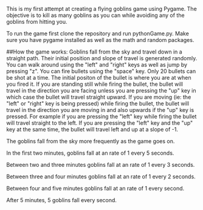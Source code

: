 This is my first attempt at creating a flying goblins game using Pygame. The objective is to kill as many goblins as you can while avoiding any of the goblins from hitting you.

To run the game first clone the repository and run pythonGame.py. Make sure you have pygame installed as well as the math and random packages.

##How the game works:
    Goblins fall from the sky and travel down in a straight path. Their initial position and slope of travel is generated randomly. 
    You can walk around using the "left" and "right" keys as well as jump by pressing "z".
    You can fire bullets using the "space" key. Only 20 bullets can be shot at a time. The initial positon of the bullet is where you are at when you fired it. If you are standing still while firing the bullet, the bullet will travel in the direction you are facing unless you are pressing the "up" key in which case the bullet will travel straight upward. If you are moving (ie: the "left" or "right" key is being pressed) while firing the bullet, the bullet will travel in the direction you are moving in and also upwards if the "up" key is pressed. For example if you are pressing the "left" key while firing the bullet will travel straight to the left. If you are pressing the "left" key and the "up" key at the same time, the bullet will travel left and up at a slope of -1.

The goblins fall from the sky more frequently as the game goes on.

In the first two minutes, goblins fall at an rate of 1 every 5 seconds.

Between two and three minutes goblins fall at an rate of 1 every 3 seconds.

Between three and four minutes goblins fall at an rate of 1 every 2 seconds.

Between four and five minutes goblins fall at an rate of 1 every second.

After 5 minutes, 5 goblins fall every second.
